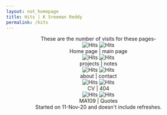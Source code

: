 ```yaml
---
layout: not_homepage
title: Hits | K Sreeman Reddy
permalink: /hits
---
```

<p align="center">
  These are the number of visits for these pages-<br>
  <img src="https://hitcounter.pythonanywhere.com/nocount/tag.svg?url=http%3A%2F%2Fiamsreeman.github.io%2F" alt="Hits">
  <img src="https://hitcounter.pythonanywhere.com/nocount/tag.svg?url=http%3A%2F%2Fiamsreeman.github.io%2Fmain" alt="Hits"><br>
  Home page | main page<br>
  <img src="https://hitcounter.pythonanywhere.com/nocount/tag.svg?url=http%3A%2F%2Fiamsreeman.github.io%2Fprojects" alt="Hits">
  <img src="https://hitcounter.pythonanywhere.com/nocount/tag.svg?url=http%3A%2F%2Fiamsreeman.github.io%2Fnotes" alt="Hits"><br>
  projects | notes<br>
  <img src="https://hitcounter.pythonanywhere.com/nocount/tag.svg?url=http%3A%2F%2Fiamsreeman.github.io%2Fabout" alt="Hits">
  <img src="https://hitcounter.pythonanywhere.com/nocount/tag.svg?url=http%3A%2F%2Fiamsreeman.github.io%2Fcontact" alt="Hits"><br>
  about | contact<br>
  <img src="https://hitcounter.pythonanywhere.com/nocount/tag.svg?url=http%3A%2F%2Fiamsreeman.github.io%2FCV" alt="Hits">
  <img src="https://hitcounter.pythonanywhere.com/nocount/tag.svg?url=http%3A%2F%2Fiamsreeman.github.io%2F404" alt="Hits"><br>
  CV | 404<br>
  <img src="https://hitcounter.pythonanywhere.com/nocount/tag.svg?url=http%3A%2F%2Fiamsreeman.github.io%2FMA109" alt="Hits">
  <img src="https://hitcounter.pythonanywhere.com/nocount/tag.svg?url=http%3A%2F%2Fiamsreeman.github.io%2Fquotes" alt="Hits"><br>
  MA109 | Quotes<br>
  Started on 11-Nov-20 and doesn't include refreshes.
</p>